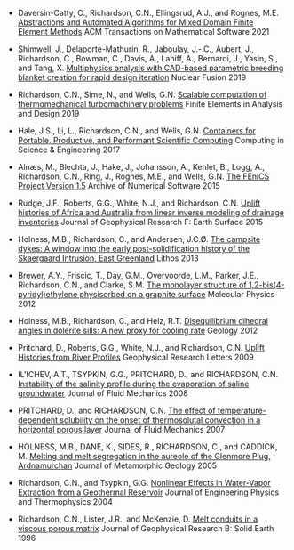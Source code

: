 * Daversin-Catty, C., Richardson, C.N., Ellingsrud, A.J., and Rognes, M.E. [Abstractions and Automated Algorithms for Mixed Domain Finite Element Methods](http://dx.doi.org/10.1145/3471138) ACM Transactions on Mathematical Software 2021

* Shimwell, J., Delaporte-Mathurin, R., Jaboulay, J.-.C., Aubert, J., Richardson, C., Bowman, C., Davis, A., Lahiff, A., Bernardi, J., Yasin, S., and Tang, X. [Multiphysics analysis with CAD-based parametric breeding blanket creation for rapid design iteration](http://dx.doi.org/10.1088/1741-4326/ab0016) Nuclear Fusion 2019

* Richardson, C.N., Sime, N., and Wells, G.N. [Scalable computation of thermomechanical turbomachinery problems](http://dx.doi.org/10.1016/j.finel.2018.11.002) Finite Elements in Analysis and Design 2019

* Hale, J.S., Li, L., Richardson, C.N., and Wells, G.N. [Containers for Portable, Productive, and Performant Scientific Computing](http://dx.doi.org/10.1109/mcse.2017.2421459) Computing in Science &amp; Engineering 2017

* Alnæs, M., Blechta, J., Hake, J., Johansson, A., Kehlet, B., Logg, A., Richardson, C.N., Ring, J., Rognes, M.E., and Wells, G.N. [The FEniCS Project Version 1.5](http://eprints.esc.cam.ac.uk/4501/) Archive of Numerical Software 2015

* Rudge, J.F., Roberts, G.G., White, N.J., and Richardson, C.N. [Uplift histories of Africa and Australia from linear inverse modeling of drainage inventories](http://dx.doi.org/10.1002/2014jf003297) Journal of Geophysical Research F: Earth Surface 2015

* Holness, M.B., Richardson, C., and Andersen, J.C.Ø. [The campsite dykes: A window into the early post-solidification history of the Skaergaard Intrusion, East Greenland](http://dx.doi.org/10.1016/j.lithos.2013.10.007) Lithos 2013

* Brewer, A.Y., Friscic, T., Day, G.M., Overvoorde, L.M., Parker, J.E., Richardson, C.N., and Clarke, S.M. [The monolayer structure of 1,2-bis(4-pyridyl)ethylene physisorbed on a graphite surface](http://dx.doi.org/10.1080/00268976.2012.702229) Molecular Physics 2012

* Holness, M.B., Richardson, C., and Helz, R.T. [Disequilibrium dihedral angles in dolerite sills: A new proxy for cooling rate](http://dx.doi.org/10.1130/g33119.1) Geology 2012

* Pritchard, D., Roberts, G.G., White, N.J., and Richardson, C.N. [Uplift Histories from River Profiles](http://dx.doi.org/10.1029/2009gl040928) Geophysical Research Letters 2009

* IL'ICHEV, A.T., TSYPKIN, G.G., PRITCHARD, D., and RICHARDSON, C.N. [Instability of the salinity profile during the evaporation of saline groundwater](http://dx.doi.org/10.1017/s0022112008003182) Journal of Fluid Mechanics 2008

* PRITCHARD, D., and RICHARDSON, C.N. [The effect of temperature-dependent solubility on the onset of thermosolutal convection in a horizontal porous layer](http://dx.doi.org/10.1017/s0022112006003211) Journal of Fluid Mechanics 2007

* HOLNESS, M.B., DANE, K., SIDES, R., RICHARDSON, C., and CADDICK, M. [Melting and melt segregation in the aureole of the Glenmore Plug, Ardnamurchan](http://dx.doi.org/10.1111/j.1525-1314.2005.00560.x) Journal of Metamorphic Geology 2005

* Richardson, C.N., and Tsypkin, G.G. [Nonlinear Effects in Water‐Vapor Extraction from a Geothermal Reservoir](http://dx.doi.org/10.1023/b:joep.0000028504.96396.b8) Journal of Engineering Physics and Thermophysics 2004

* Richardson, C.N., Lister, J.R., and McKenzie, D. [Melt conduits in a viscous porous matrix](http://dx.doi.org/10.1029/96jb01212) Journal of Geophysical Research B: Solid Earth 1996

